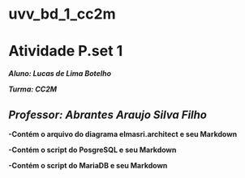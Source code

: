 # uvv_bd_1_cc2m

# Atividade P.set 1

***Aluno: Lucas de Lima Botelho***

***Turma: CC2M***

***Professor: Abrantes Araujo Silva Filho***
---
**-Contém o arquivo do diagrama elmasri.architect e seu Markdown**

**-Contém o script do PosgreSQL e seu Markdown**

**-Contém o script do MariaDB e seu Markdown**
